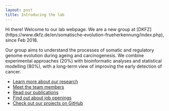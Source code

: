 ```yaml
---
layout: post
title: Introducing the lab
---
```


<p class="message">
  Hi there! Welcome to our lab webpage. We are a new group at [DKFZ](https://www.dkfz.de/en/somatische-evolution-frueherkennung/index.php), since Feb 2018.
</p>

Our group aims to understand the processes of somatic and regulatory genome evolution during ageing and carcinogenesis. We combine experimental approaches (20%) with bioinformatic analyses and statistical modelling (80%), with a long-term view of improving the early detection of cancer.

* [Learn more about our research](https://goncalves-lab.github.io/about/)
* [Meet the team members](https://goncalves-lab.github.io/people/)
* [Read our publications](https://goncalves-lab.github.io/publications/)
* [Find out about job openings](https://goncalves-lab.github.io/jobs/)
* [Check out our projects on GitHub](https://github.com/goncalves-lab)
